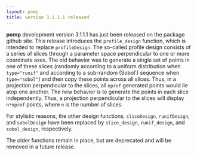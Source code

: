 ```yaml
---
layout: pomp
title: version 3.1.1.1 released
---
```


**pomp** development version 3.1.1.1 has just been released on the package github site.
This release introduces the `profile_design` function, which is intended to replace `profileDesign`.
The so-called profile design consists of a series of slices through a parameter space perpendicular to one or more coordinate axes.
The old behavior was to generate a single set of points in one of these slices (randomly according to a uniform distribution when `type="runif"` and according to a sub-random (Sobol') sequence when `type="sobol"`) and then copy these points across all slices.
Thus, in a projection perpendicular to the slices, all `nprof` generated points would lie atop one another.
The new behavior is to generate the points in each slice independently.
Thus, a projection perpendicular to the slices will display `n*nprof` points, where `n` is the number of slices.

For stylistic reasons, the other design functions, `sliceDesign`, `runifDesign`, and `sobolDesign` have been replaced by `slice_design`, `runif_design`, and `sobol_design`, respectively.

The older functions remain in place, but are deprecated and will be removed in a future release.
